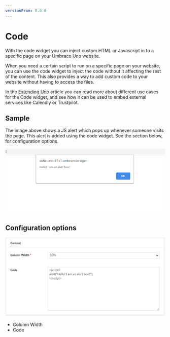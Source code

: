 ```yaml
---
versionFrom: 8.0.0
---
```


# Code

With the code widget you can inject custom HTML or Javascript in to a specific page on your Umbraco Uno website.

When you need a certain script to run on a specific page on your website, you can use the code widget to inject the code without it affecting the rest of the content. This also provides a way to add custom code to your website without having to access the files.

In the [Extending Uno](../../../Creating-Content/Extending-Uno) article you can read more about different use cases for the Code widget, and see how it can be used to embed external services like Calendly or Trustpilot.

## Sample

The image above shows a JS alert which pops up whenever someone visits the page. This alert is added using the code widget. See the section below, for configuration options.

![JS alert adding using the code widget](images/code-alert.png)

## Configuration options

![Configuration for the above image](images/code-configuration.png)

- Column Width
- Code
